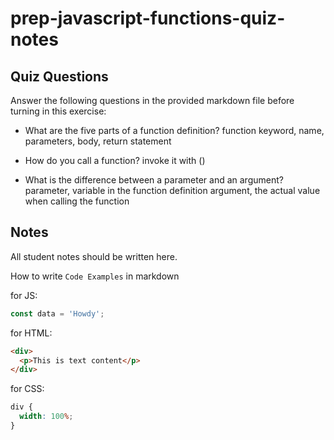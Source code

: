 # prep-javascript-functions-quiz-notes

## Quiz Questions

Answer the following questions in the provided markdown file before turning in this exercise:

- What are the five parts of a function definition?
  function keyword, name, parameters, body, return statement

- How do you call a function?
  invoke it with ()

- What is the difference between a parameter and an argument?
  parameter, variable in the function definition
  argument, the actual value when calling the function

## Notes

All student notes should be written here.

How to write `Code Examples` in markdown

for JS:

```javascript
const data = 'Howdy';
```

for HTML:

```html
<div>
  <p>This is text content</p>
</div>
```

for CSS:

```css
div {
  width: 100%;
}
```
